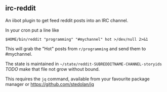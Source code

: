 irc-reddit
----------

An iibot plugin to get feed reddit posts into an IRC channel.

In your cron put a line like

    $HOME/bin/reddit "programming" "#mychannel" hot >/dev/null 2>&1

This will grab the "Hot" posts from `r/programming` and send them to #mychannel.

The state is maintained in `~/state/reddit-SUBREDDITNAME-CHANNEL-storyids` *TODO* make that file not grow without bound.

This requires the `jq` command, available from your favourite package manager or https://github.com/stedolan/jq
